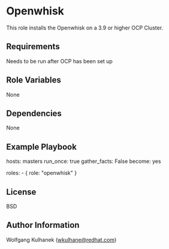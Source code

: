 Openwhisk
=========

This role installs the Openwhisk on a 3.9 or higher OCP Cluster.

Requirements
------------

Needs to be run after OCP has been set up

Role Variables
--------------

None

Dependencies
------------

None

Example Playbook
----------------

  hosts: masters
  run_once: true
  gather_facts: False
  become: yes
  
    
  roles:
    - { role: "openwhisk" }

License
-------

BSD

Author Information
------------------

Wolfgang Kulhanek (wkulhane@redhat.com)
